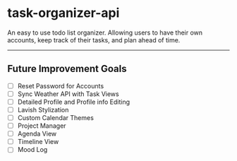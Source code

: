 # task-organizer-api

An easy to use todo list organizer. Allowing users to have their own accounts, keep track of their tasks, and plan ahead of time.

---

## Future Improvement Goals

- [ ] Reset Password for Accounts
- [ ] Sync Weather API with Task Views
- [ ] Detailed Profile and Profile info Editing
- [ ] Lavish Stylization
- [ ] Custom Calendar Themes
- [ ] Project Manager
- [ ] Agenda View
- [ ] Timeline View
- [ ] Mood Log
